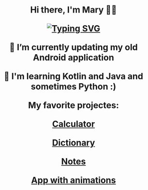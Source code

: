<h1 align="center">Hi there, I'm Mary 👩‍💻</a> 

[![Typing SVG](https://readme-typing-svg.herokuapp.com?color=%2336BCF7&lines=Android+developer+and+IS+student)](https://git.io/typing-svg)

🔭 I’m currently updating my old Android application

🐛 I'm learning Kotlin and Java and sometimes Python :)


My favorite projectes:

[Calculator](https://github.com/mazi-k/Calculator)

[Dictionary](https://github.com/mazi-k/Dictionary)

[Notes](https://github.com/mazi-k/A_Notes)

[App with animations](https://github.com/mazi-k/A_MaterialDesign)


